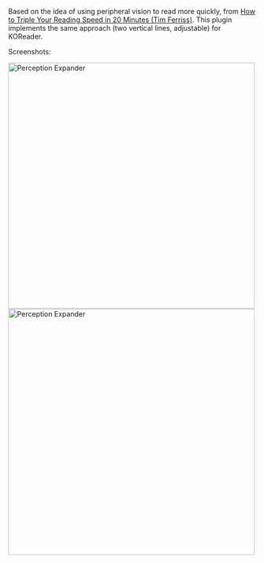 Based on the idea of using peripheral vision to read more quickly, from [How to Triple Your Reading Speed in 20 Minutes (Tim Ferriss)](https://youtu.be/jeOHqI9SqOI?t=137). This plugin implements the same approach (two vertical lines, adjustable) for KOReader. 

Screenshots:

<img width="500" alt="Perception Expander" src=https://github.com/koreader/koreader/wiki/screenshots/perception/perception1.png>
<br/>
<img width="500" alt="Perception Expander" src=https://github.com/koreader/koreader/wiki/screenshots/perception/perception2.png>